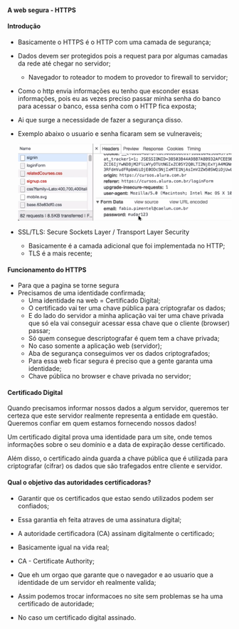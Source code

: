 #### A web segura - HTTPS


#### Introdução

- Basicamente o HTTPS é o HTTP com uma camada de segurança;
- Dados devem ser protegidos pois a request para por algumas camadas da rede até chegar no servidor;
    - Navegador to roteador to modem to provedor to firewall to servidor;
- Como o http envia informações eu tenho que esconder essas informações, pois eu as vezes preciso passar minha senha do banco para acessar o banco, essa senha com o HTTP fica exposta;
- Ai que surge a necessidade de fazer a segurança disso.    
- Exemplo abaixo o usuario e senha ficaram sem se vulneraveis;

    ![alt text](image.png)

- SSL/TLS: Secure Sockets Layer / Transport Layer Security
    - Basicamente é a camada adicional que foi implementada no HTTP;
    - TLS é a mais recente;


#### Funcionamento do HTTPS

- Para que a pagina se torne segura
- Precisamos de uma identidade confirmada;
    - Uma identidade na web = Certificado Digital;
    - O certificado vai ter uma chave pública para criptografar os dados;
    - E do lado do servidor a minha aplicação vai ter uma chave privada que só ela vai conseguir acessar essa chave que o cliente (browser) passar;
    -  Só quem consegue descriptografar é quem tem a chave privada;
    - No caso somente a aplicação web (servidor);
    - Aba de segurança conseguimos ver os dados criptografados;
    - Para essa web ficar segura é preciso que a gente garanta uma identidade;
    - Chave pública no browser e chave privada no servidor;


#### Certificado Digital

Quando precisamos informar nossos dados a algum servidor, queremos ter certeza que este servidor realmente representa a entidade em questão. Queremos confiar em quem estamos fornecendo nossos dados!

Um certificado digital prova uma identidade para um site, onde temos informações sobre o seu domínio e a data de expiração desse certificado.

Além disso, o certificado ainda guarda a chave pública que é utilizada para criptografar (cifrar) os dados que são trafegados entre cliente e servidor.


#### Qual o objetivo das autoridades certificadoras?

- Garantir que os certificados que estao sendo utilizados podem ser confiados;

- Essa garantia eh feita atraves de uma assinatura digital;

- A autoridade certificadora (CA) assinam digitalmente o certificado;

- Basicamente igual na vida real;

- CA - Certificate Authority;

- Que eh um orgao que garante que o navegador e ao usuario que a identidade de um servidor eh realmente valida;

- Assim podemos trocar informacoes no site sem problemas se ha uma certificado de autoridade;

- No caso um certificado digital assinado.